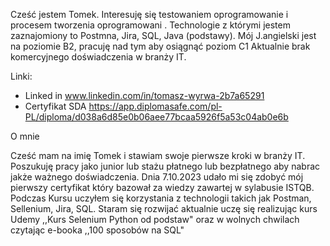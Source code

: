  Cześć jestem Tomek.
 Interesuję się testowaniem oprogramowanie i procesem tworzenia oprogramowani .
 Technologie z którymi jestem zaznajomiony to Postmna, Jira, SQL, Java (podstawy).
 Mój J.angielski jest na poziomie B2, pracuję nad tym aby osiągnąć poziom C1
 Aktualnie brak komercyjnego doświadczenia w branży IT.  

 Linki:
 - Linked in www.linkedin.com/in/tomasz-wyrwa-2b7a65291
 - Certyfikat SDA https://app.diplomasafe.com/pl-PL/diploma/d038a6d85e0b06aee77bcaa5926f5a53c04ab0e6b

  
  O mnie
  
  Cześć mam na imię Tomek i stawiam swoje pierwsze kroki w branży IT.
  Poszukuję pracy jako junior lub stażu płatnego lub bezpłatnego aby nabrac jakże ważnego doświadczenia.
  Dnia 7.10.2023 udało mi się zdobyć mój pierwszy certyfikat który bazował za wiedzy zawartej w sylabusie ISTQB.
  Podczas Kursu uczyłem się korzystania z technologii takich jak Postman, Sellenium, Jira, SQL.
  Staram się rozwijać aktualnie uczę się realizując kurs Udemy ,,Kurs Selenium Python od podstaw" oraz w wolnych chwilach czytając e-booka ,,100 sposobów na SQL"

<!---
TWyrwa/TWyrwa is a ✨ special ✨ repository because its `README.md` (this file) appears on your GitHub profile.
You can click the Preview link to take a look at your changes.
--->

